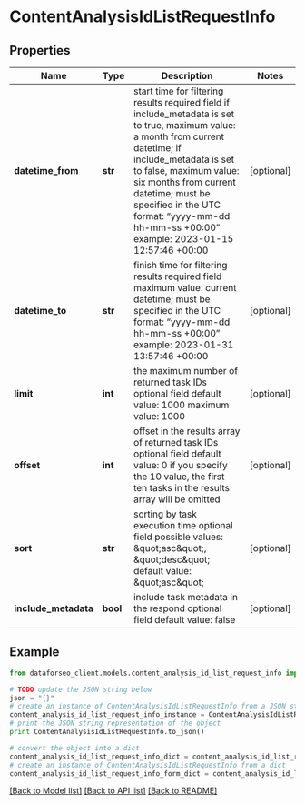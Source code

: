 # ContentAnalysisIdListRequestInfo


## Properties

Name | Type | Description | Notes
------------ | ------------- | ------------- | -------------
**datetime_from** | **str** | start time for filtering results required field if include_metadata is set to true, maximum value: a month from current datetime; if include_metadata is set to false, maximum value: six months from current datetime; must be specified in the UTC format: “yyyy-mm-dd hh-mm-ss +00:00” example: 2023-01-15 12:57:46 +00:00 | [optional] 
**datetime_to** | **str** | finish time for filtering results required field maximum value: current datetime; must be specified in the UTC format: “yyyy-mm-dd hh-mm-ss +00:00” example: 2023-01-31 13:57:46 +00:00 | [optional] 
**limit** | **int** | the maximum number of returned task IDs optional field default value: 1000 maximum value: 1000 | [optional] 
**offset** | **int** | offset in the results array of returned task IDs optional field default value: 0 if you specify the 10 value, the first ten tasks in the results array will be omitted | [optional] 
**sort** | **str** | sorting by task execution time optional field possible values: \&quot;asc\&quot;, \&quot;desc\&quot; default value: \&quot;asc\&quot; | [optional] 
**include_metadata** | **bool** | include task metadata in the respond optional field default value: false | [optional] 

## Example

```python
from dataforseo_client.models.content_analysis_id_list_request_info import ContentAnalysisIdListRequestInfo

# TODO update the JSON string below
json = "{}"
# create an instance of ContentAnalysisIdListRequestInfo from a JSON string
content_analysis_id_list_request_info_instance = ContentAnalysisIdListRequestInfo.from_json(json)
# print the JSON string representation of the object
print ContentAnalysisIdListRequestInfo.to_json()

# convert the object into a dict
content_analysis_id_list_request_info_dict = content_analysis_id_list_request_info_instance.to_dict()
# create an instance of ContentAnalysisIdListRequestInfo from a dict
content_analysis_id_list_request_info_form_dict = content_analysis_id_list_request_info.from_dict(content_analysis_id_list_request_info_dict)
```
[[Back to Model list]](../README.md#documentation-for-models) [[Back to API list]](../README.md#documentation-for-api-endpoints) [[Back to README]](../README.md)


